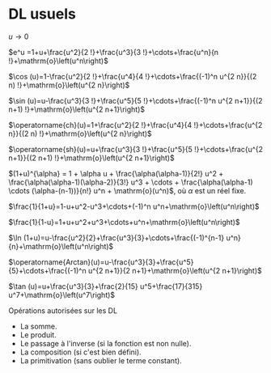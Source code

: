 # DL usuels

$u \rightarrow 0$


$e^u =1+u+\frac{u^2}{2 !}+\frac{u^3}{3 !}+\cdots+\frac{u^n}{n !}+\mathrm{o}\left(u^n\right)$

$\cos (u)=1-\frac{u^2}{2 !}+\frac{u^4}{4 !}+\cdots+\frac{(-1)^n u^{2 n}}{(2 n) !}+\mathrm{o}\left(u^{2 n}\right)$

$\sin (u)=u-\frac{u^3}{3 !}+\frac{u^5}{5 !}+\cdots+\frac{(-1)^n u^{2 n+1}}{(2 n+1) !}+\mathrm{o}\left(u^{2 n+1}\right)$

$\operatorname{ch}(u)=1+\frac{u^2}{2 !}+\frac{u^4}{4 !}+\cdots+\frac{u^{2 n}}{(2 n) !}+\mathrm{o}\left(u^{2 n}\right)$

$\operatorname{sh}(u)=u+\frac{u^3}{3 !}+\frac{u^5}{5 !}+\cdots+\frac{u^{2 n+1}}{(2 n+1) !}+\mathrm{o}\left(u^{2 n+1}\right)$

$(1+u)^{\alpha} = 1 + \alpha u + \frac{\alpha(\alpha-1)}{2!} u^2 + \frac{\alpha(\alpha-1)(\alpha-2)}{3!} u^3 + \cdots + \frac{\alpha(\alpha-1) \cdots (\alpha-(n-1))}{n!} u^n + \mathrm{o}(u^n)$, où $\alpha$ est un réel fixe.

$\frac{1}{1+u}=1-u+u^2-u^3+\cdots+(-1)^n u^n+\mathrm{o}\left(u^n\right)$

$\frac{1}{1-u}=1+u+u^2+u^3+\cdots+u^n+\mathrm{o}\left(u^n\right)$

$\ln (1+u)=u-\frac{u^2}{2}+\frac{u^3}{3}+\cdots+\frac{(-1)^{n-1} u^n}{n}+\mathrm{o}\left(u^n\right)$

$\operatorname{Arctan}(u)=u-\frac{u^3}{3}+\frac{u^5}{5}+\cdots+\frac{(-1)^n u^{2 n+1}}{2 n+1}+\mathrm{o}\left(u^{2 n+1}\right)$

$\tan (u)=u+\frac{u^3}{3}+\frac{2}{15} u^5+\frac{17}{315} u^7+\mathrm{o}\left(u^7\right)$

Opérations autorisées sur les DL

- La somme.
- Le produit.
- Le passage à l'inverse (si la fonction est non nulle).
- La composition (si c'est bien défini).
- La primitivation (sans oublier le terme constant).
